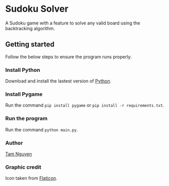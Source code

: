 # Sudoku Solver
A Sudoku game with a feature to solve any valid board using the backtracking algorithm.

## Getting started
Follow the below steps to ensure the program runs properly.

### Install Python
Download and install the lastest version of [Python](https://www.python.org/downloads/).

### Install Pygame
Run the command ```pip install pygame``` or ```pip install -r requirements.txt```.

### Run the program
Run the command ```python main.py```.

### Author
[Tam Nguyen](https://github.com/tamnguyen820)

### Graphic credit
Icon taken from [Flaticon](https://www.flaticon.com/).
